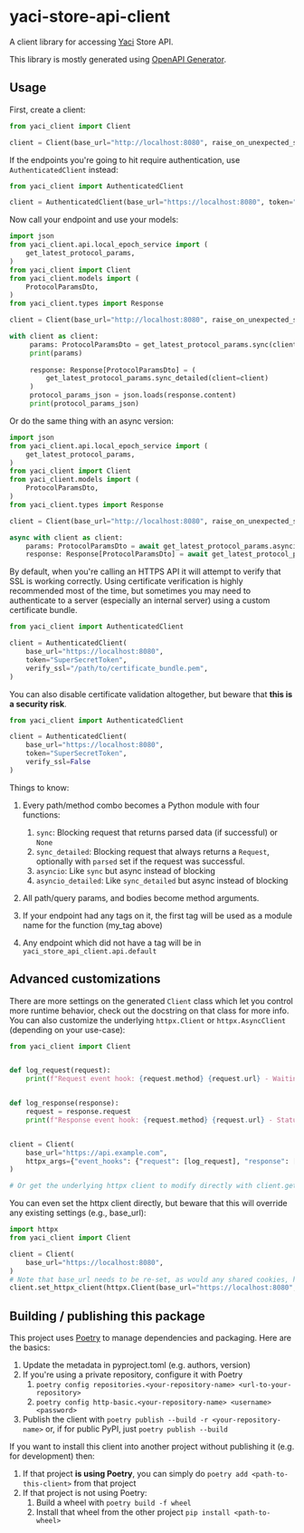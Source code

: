 # yaci-store-api-client
A client library for accessing [Yaci](https://devkit.yaci.xyz) Store API.

This library is  mostly generated using [OpenAPI Generator](https://github.com/openapi-generators/openapi-python-client/).

## Usage
First, create a client:

```python
from yaci_client import Client

client = Client(base_url="http://localhost:8080", raise_on_unexpected_status=True)
```

If the endpoints you're going to hit require authentication, use `AuthenticatedClient` instead:

```python
from yaci_client import AuthenticatedClient

client = AuthenticatedClient(base_url="https://localhost:8080", token="SuperSecretToken")
```

Now call your endpoint and use your models:

```python
import json
from yaci_client.api.local_epoch_service import (
    get_latest_protocol_params,
)
from yaci_client import Client
from yaci_client.models import (
    ProtocolParamsDto,
)
from yaci_client.types import Response

client = Client(base_url="http://localhost:8080", raise_on_unexpected_status=True)

with client as client:
     params: ProtocolParamsDto = get_latest_protocol_params.sync(client=client)
     print(params)
     
     response: Response[ProtocolParamsDto] = (
         get_latest_protocol_params.sync_detailed(client=client)
     )
     protocol_params_json = json.loads(response.content)
     print(protocol_params_json)
```

Or do the same thing with an async version:

```python
import json
from yaci_client.api.local_epoch_service import (
    get_latest_protocol_params,
)
from yaci_client import Client
from yaci_client.models import (
    ProtocolParamsDto,
)
from yaci_client.types import Response

client = Client(base_url="http://localhost:8080", raise_on_unexpected_status=True)

async with client as client:
    params: ProtocolParamsDto = await get_latest_protocol_params.asyncio(client=client)
    response: Response[ProtocolParamsDto] = await get_latest_protocol_params.asyncio_detailed(client=client)
```

By default, when you're calling an HTTPS API it will attempt to verify that SSL is working correctly. Using certificate verification is highly recommended most of the time, but sometimes you may need to authenticate to a server (especially an internal server) using a custom certificate bundle.

```python
from yaci_client import AuthenticatedClient

client = AuthenticatedClient(
    base_url="https://localhost:8080", 
    token="SuperSecretToken",
    verify_ssl="/path/to/certificate_bundle.pem",
)
```

You can also disable certificate validation altogether, but beware that **this is a security risk**.

```python
from yaci_client import AuthenticatedClient

client = AuthenticatedClient(
    base_url="https://localhost:8080", 
    token="SuperSecretToken", 
    verify_ssl=False
)
```

Things to know:
1. Every path/method combo becomes a Python module with four functions:
    1. `sync`: Blocking request that returns parsed data (if successful) or `None`
    1. `sync_detailed`: Blocking request that always returns a `Request`, optionally with `parsed` set if the request was successful.
    1. `asyncio`: Like `sync` but async instead of blocking
    1. `asyncio_detailed`: Like `sync_detailed` but async instead of blocking

1. All path/query params, and bodies become method arguments.
1. If your endpoint had any tags on it, the first tag will be used as a module name for the function (my_tag above)
1. Any endpoint which did not have a tag will be in `yaci_store_api_client.api.default`

## Advanced customizations

There are more settings on the generated `Client` class which let you control more runtime behavior, check out the docstring on that class for more info. You can also customize the underlying `httpx.Client` or `httpx.AsyncClient` (depending on your use-case):

```python
from yaci_client import Client


def log_request(request):
    print(f"Request event hook: {request.method} {request.url} - Waiting for response")


def log_response(response):
    request = response.request
    print(f"Response event hook: {request.method} {request.url} - Status {response.status_code}")


client = Client(
    base_url="https://api.example.com",
    httpx_args={"event_hooks": {"request": [log_request], "response": [log_response]}},
)

# Or get the underlying httpx client to modify directly with client.get_httpx_client() or client.get_async_httpx_client()
```

You can even set the httpx client directly, but beware that this will override any existing settings (e.g., base_url):

```python
import httpx
from yaci_client import Client

client = Client(
    base_url="https://localhost:8080",
)
# Note that base_url needs to be re-set, as would any shared cookies, headers, etc.
client.set_httpx_client(httpx.Client(base_url="https://localhost:8080", proxies="http://localhost:8030"))
```

## Building / publishing this package
This project uses [Poetry](https://python-poetry.org/) to manage dependencies  and packaging.  Here are the basics:
1. Update the metadata in pyproject.toml (e.g. authors, version)
1. If you're using a private repository, configure it with Poetry
    1. `poetry config repositories.<your-repository-name> <url-to-your-repository>`
    1. `poetry config http-basic.<your-repository-name> <username> <password>`
1. Publish the client with `poetry publish --build -r <your-repository-name>` or, if for public PyPI, just `poetry publish --build`

If you want to install this client into another project without publishing it (e.g. for development) then:
1. If that project **is using Poetry**, you can simply do `poetry add <path-to-this-client>` from that project
1. If that project is not using Poetry:
    1. Build a wheel with `poetry build -f wheel`
    1. Install that wheel from the other project `pip install <path-to-wheel>`
